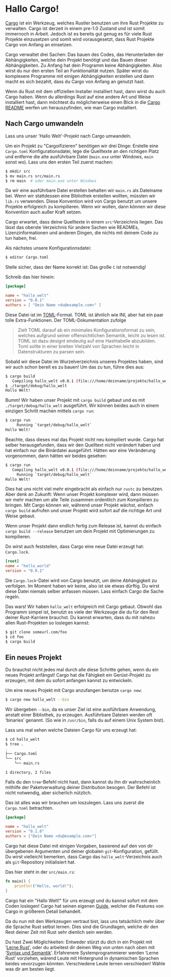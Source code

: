 # Hallo Cargo!

[Cargo][cratesio] ist ein Werkzeug, welches Rustler benutzen um ihre Rust
Projekte zu verwalten. Cargo ist derzeit in einem pre-1.0 Zustand und ist somit
immernoch in Arbeit. Jedoch ist es bereits gut genug es für viele Rust Projekte
einzusetzen und somit wird vorausgesetzt, dass Rust Projekte Cargo von Anfang
an einsetzen.

[cratesio]: http://doc.crates.io

Cargo verwaltet drei Sachen: Das bauen des Codes, das Herunterladen der
Abhängigkeiten, welche dein Projekt benötigt und
das Bauen dieser Abhängigkeiten. Zu Anfang hat dein Programm keine
Abhängigkeiten. Also wirst du nur den ersten Teil an Funktionalität nutzen.
Später wirst du komplexere Programme mit einigen Abhängigkeiten erstellen
und dann macht es sich bezahlt, dass du Cargo von Anfang an genutzt hast.

Wenn du Rust mit dem offiziellen Installer installiert hast, dann wirst du
auch Cargo haben. Wenn du allerdings Rust auf eine andere Art und Weise
installiert hast, dann möchtest du möglicherweise einen Blick in die
[Cargo README][cargoreadme] werfen um herauszufinden, wie man Cargo installiert.

[cargoreadme]: https://github.com/rust-lang/cargo#installing-cargo-from-nightlies

## Nach Cargo umwandeln

Lass uns unser 'Hallo Welt'-Projekt nach Cargo umwandeln.

Um ein Projekt zu "Cargoifizieren" benötigen wir drei Dinge:
Erstelle eine `Cargo.toml` Konfigurationsdatei, lege die Quelltexte an den
richtigen Platz und entferne die alte ausführbare Datei (`main.exe` unter
Windows, `main` sonst wo). Lass uns den ersten Teil zuerst machen:

```bash
$ mkdir src
$ mv main.rs src/main.rs
$ rm main  # oder main.exe unter Windows
```

Da wir eine ausführbare Datei erstellen behalten wir `main.rs` als
Dateiname bei. Wenn wir stattdessen eine Bibliothek erstellen wollten,
müssten wir `lib.rs` verwenden. Diese Konvention wird von Cargo benutzt um
unsere Projekte erfolgreich zu kompilieren. Wenn wir wollen, dann können
wir diese Konvention auch außer Kraft setzen.

[crates-custom]: http://doc.crates.io/manifest.html#configuring-a-target

Cargo erwartet, dass deine Quelltexte in einem `src`-Verzeichnis liegen.
Das lässt das oberste Verzeichnis für andere Sachen wie READMEs,
Lizenzinformationen und anderen Dingen, die nichts mit deinem
Code zu tun haben, frei. 
<!-- A place for everything, and everything in its place. -->

Als nächstes unsere Konfigurationsdatei:

```bash
$ editor Cargo.toml
```

Stelle sicher, dass der Name korrekt ist: Das große `C` ist notwendig!

Schreib das hier hinein:

```toml
[package]

name = "hallo_welt"
version = "0.0.1"
authors = [ "Dein Name <du@example.com>" ]
```

Diese Datei ist im [TOML][toml]-Format. TOML ist ähnlich wie INI, aber hat ein
paar tolle Extra-Funktionen. Der TOML-Dokumentation zufolge

> Zielt TOML darauf ab ein minimales Konfigurationsformat zu sein, welches
> aufgrund seiner offensichtlichen Semantik, leicht zu lesen ist. TOML ist
> dazu designt eindeutig auf eine Hashtabelle abzubilden. Toml sollte in einer
> breiten Vielzahl von Sprachen leicht in Datenstrukturen zu parsen sein.

[toml]: https://github.com/toml-lang/toml

Sobald wir diese Datei im Wurzelverzeichnis unseres Projektes haben, sind wir
auch schon bereit es zu bauen! Um das zu tun, führe dies aus:

```bash
$ cargo build
   Compiling hallo_welt v0.0.1 (file:///home/deinname/projekte/hallo_welt)
$ ./target/debug/hallo_welt
Hallo Welt!
```

Bumm! Wir haben unser Projekt mit `cargo build` gebaut und es mit
`./target/debug/hallo_welt` ausgeführt. Wir können beides auch in
einem einzigen Schritt machen mittels `cargo run`:

```bash
$ cargo run
     Running `target/debug/hallo_welt`
Hallo Welt!
```

Beachte, dass dieses mal das Projekt nicht neu kompiliert wurde. Cargo hat
selber herausgefunden, dass wir den Quelltext nicht verändert haben und hat
einfach nur die Binärdatei ausgeführt. Hätten wor eine Veränderung
vorgenommen, dann hätten wir beides gesehen:

```bash
$ cargo run
   Compiling hallo_welt v0.0.1 (file:///home/deinname/projekte/hallo_welt)
     Running `target/debug/hallo_welt`
Hallo Welt!
```

Dies hat uns nicht viel mehr eingebracht als einfach nur `rustc` zu benutzen.
Aber denk an Zukunft: Wenn unser Projekt komplexer wird, dann müssen wir
mehr machen um alle Teile zusammen ordentlich zum Kompilieren zu bringen.
Mit Cargo können wir, während unser Projekt wächst, einfach `cargo build`
aufrufen und unser Projekt wird sofort auf die richtige Art und Weise gebaut.

Wenn unser Projekt dann endlich fertig zum Release ist, kannst du einfach
`cargo build --release` benutzen um dein Projekt mit Optimierungen zu
kompilieren.

Do wirst auch feststellen, dass Cargo eine neue Datei erzeugt hat: `Cargo.lock`.

```toml
[root]
name = "hello_world"
version = "0.0.1"
```

Die `Cargo.lock`-Datei wird von Cargo benutzt, um deine Abhängigkeit zu
verfolgen. Im Moment haben wir keine, also ist sie etwas dürftig.
Du wirst diese Datei niemals selber anfassen müssen. Lass einfach Cargo
die Sache regeln.

Das wars! Wir haben `hallo_welt` erfolgreich mit Cargo gebaut. Obwohl das
Programm simpel ist, benutzt es viele der Werkzeuge die du für den Rest
deiner Rust-Karriere brauchst. <!-- klingt etwas merkwürdig -->
Du kannst erwarten, dass du mit nahezu allen Rust-Projekten so
loslegen kannst:

```bash
$ git clone someurl.com/foo
$ cd foo
$ cargo build
```

## Ein neues Projekt

Du brauchst nicht jedes mal durch alle diese Schritte gehen, wenn du ein neues
Projekt anfängst! Cargo hat die Fähigkeit ein Gerüst-Projekt zu erzeugen, mit
dem du sofort anfangen kannst zu entwickeln.

Um eine neues Projekt mit Cargo anzufangen benutze `cargo new`:

```bash
$ cargo new hallo_welt --bin
```

Wir übergeben `--bin`, da es unser Ziel ist eine ausführbare Anwendung,
anstatt einer Bibliothek, zu erzeugen. Ausführbare Dateien werden oft 
‘binaries’ genannt.
(So wie in `/usr/bin`, falls du auf einem Unix System bist).

Lass uns mal sehen welche Dateien Cargo für uns erzeugt hat:

```bash
$ cd hallo_welt
$ tree .
.
├── Cargo.toml
└── src
    └── main.rs

1 directory, 2 files
```

Falls du den `tree`-Befehl nicht hast, dann kannst du ihn dir wahrscheinlich
mithilfe der Paketverwaltung deiner Distribution besogen. Der Befehl ist nicht
notwendig, aber sicherlich nützlich.

Das ist alles was wir brauchen um loszulegen. Lass uns zuerst die `Cargo.toml` betrachten.

```toml
[package]

name = "hallo_welt"
version = "0.1.0"
authors = ["Dein Name <du@example.com>"]
```

Cargo hat diese Datei mit einigen Vorgaben, basierend auf den von dir
übergebenen Argumenten und deiner globalen `git`-Konfiguration, gefüllt.
Du wirst vielleicht bemerken, dass Cargo das `hallo_welt`-Verzeichnis auch
als `git`-Repository initialisiert hat.

Das hier steht in der `src/main.rs`:

```rust
fn main() {
    println!("Hello, world!");
}
```

Cargo hat ein "Hallo Welt!" für uns erzeugt und du kannst sofort mit dem Coden
loslegen!
Cargo hat seinen eigenen [Guide][guide], welcher die Features von Cargo in
größerem Detail behandelt.

[guide]: http://doc.crates.io/guide.html

Da du nun mit den Werkzeugen vertraut bist, lass uns tatsächlich mehr über
die Sprache Rust selbst lernen. Dies sind die Grundlagen, welche dir den Rest
deiner Zeit mit Rust sehr dienlich sein werden.

Du hast Zwei Möglichkeiten:
Entweder stürzt du dich in ein Projekt mit ‘[Lerne Rust][learnrust]’,
oder du arbeitest dir deinen Weg von unten nach oben mit
‘[Syntax und Semantik][syntax]’.
Erfahrenere Systemprogrammierer werden ‘Lerne Rust’ vorziehen, wärend Leute
mit Hintergrund in dynamischen Sprachen beides vevorzugen könnten.
Verschiedene Leute lernen verschieden! Wähle was dir am besten liegt.

[learnrust]: Lerne_Rust.md
[syntax]: Syntax_Und_Semantik.md
